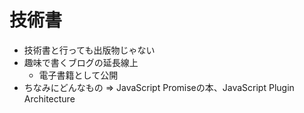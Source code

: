# 技術書

-   技術書と行っても出版物じゃない
-   趣味で書くブログの延長線上
    -   電子書籍として公開
-   ちなみにどんなもの => JavaScript Promiseの本、JavaScript Plugin Architecture
